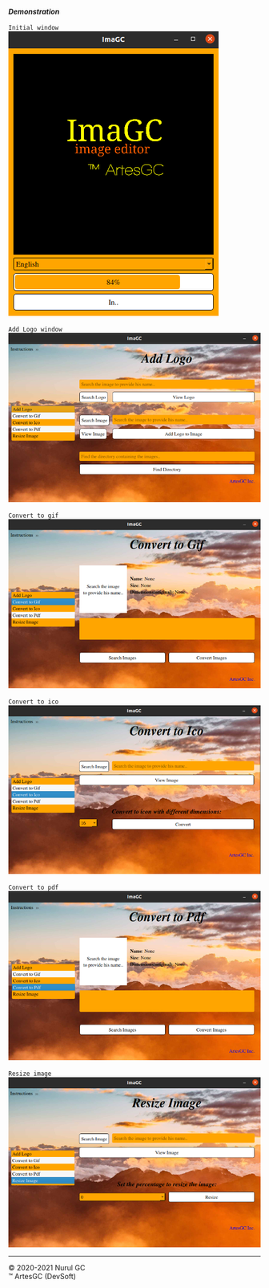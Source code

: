 ***Demonstration***

`Initial window` \
![intro](demo/intro-init.png)

`Add Logo window` \
![add-logo](demo/addLogo.png)

`Convert to gif` \
![convert-gif](demo/convertGif.png)

`Convert to ico` \
![convert-ico](demo/convertIco.png)

`Convert to pdf` \
![convert-pdf](demo/convertPdf.png)

`Resize image` \
![resize-image](demo/resizeImage.png)

---

&copy; 2020-2021 Nurul GC \
&trade; ArtesGC (DevSoft)
